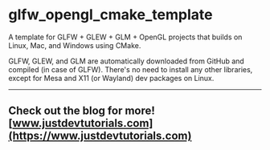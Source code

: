 # glfw_opengl_cmake_template

A template for GLFW + GLEW + GLM + OpenGL projects that builds on Linux, Mac, and Windows using CMake.

GLFW, GLEW, and GLM are automatically downloaded from GitHub and compiled (in case of GLFW). There's no need to install any other libraries, except for Mesa and X11 (or Wayland) dev packages on Linux.

---
Check out the blog for more! [www.justdevtutorials.com](https://www.justdevtutorials.com)
---
